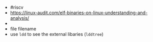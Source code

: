 - #riscv
- https://linux-audit.com/elf-binaries-on-linux-understanding-and-analysis/
-
- file filename
- use ``ldd`` to see the external libaries (``lddtree``)